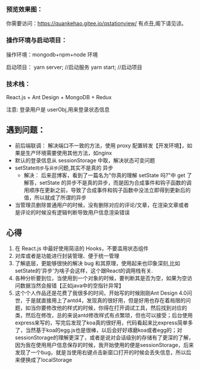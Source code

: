 ###  预览效果图：
  你需要访问：https://quankehao.gitee.io/qstationview/
  有点丑,阁下请见谅。

### 操作环境与启动项目：

操作环境：mongodb+npm+node 环境

启动项目：
yarn server; //启动服务
yarn start; //启动项目

### 技术栈：

React.js + Ant Design + MongoDB + Redux

注意: 登录用户是 userObj,用来登录状态信息

## 遇到问题：

- 前后端联调： 解决端口不一致的方法，使用 proxy 配置转发【开发环境】，如果是生产环境需要使用其他方法，如nginx
- 默认的登录信息从 sessionStorage 中取，解决状态可变问题
- setState`同步`与`异步`问题,其实不是真的 异步
  - 解决： 后来逛博客，看到了一篇名为"你真的理解 setState 吗?"中 get 了解答，setState 的异步不是真的异步，而是因为合成事件和钩子函数的调用顺序在更新之前，导致了合成事件和钩子函数中没法立即得到更新后的值，所以就成了所谓的异步
- 当管理员删除普通用户的时候，没有删除对应的评论/文章，在渲染文章或者是评论的时候没有逻辑判断导致用户信息渲染错误

## 心得

1. 在 React.js 中最好使用简洁的 Hooks，不要滥用状态组件
2. 对库或者是功能进行封装管理、便于统一管理
3. 了解底层，更能够很快的解决 bug 和其原理，使用起来也印象深刻,比如setState的'异步'为啥子会这样，这个跟React的调用栈有关.
4. 各种分析要到位，当使用到一个对象的时候，要判断其是否为空，如果为空访问数据当然会报错【正如java中的空指针异常】
5. 这个个人作品还是花费了我很多的时间，开始写的时候刚刚Ant Design 4.0问世，于是就直接用上了antd4，发现真的很好用，但是好用也存在着局限的问题，如当你要修改他的样式的时候，你得在打开调试工具，然后找到对应的类，然后在修改，总的来说antd修改样式有点繁琐，但也可以接受；后台使用express来写的，写完后发现了koa真的很好用，代码看起来比express简单多了，当然基于koa的egg.js也是很棒，以后会好好琢磨koa或者egg的；对sessionStorage的理解更深了，或者是说对会话级别的存储有了更深的了解，因为我在使用用户信息保存的时候，我开始使用的便是sessionStorage，后来发现了一个bug，就是当使用右键点击新窗口打开的时候会丢失信息，所以后来便换成了localStorage
